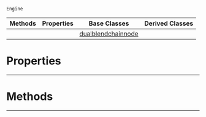  `Engine`

|Methods|Properties|Base Classes|Derived Classes|
|---|---|---|---|
| | |[dualblendchainnode](https://github.com/zeroengineteam/ZeroDocs/blob/master/code_reference/class_reference/dualblendchainnode.markdown)| |


 #  Properties


---  
 #  Methods


---  
 

 